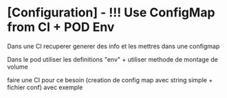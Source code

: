 # \[Configuration] - !!! Use ConfigMap from CI + POD Env

Dans une CI recuperer generer des info et les mettres dans une configmap

Dans le pod utiliser les definitions "env"  + utiliser methode de montage de volume

faire une CI pour ce besoin (creation de config map avec string simple + fichier conf) avec exemple
